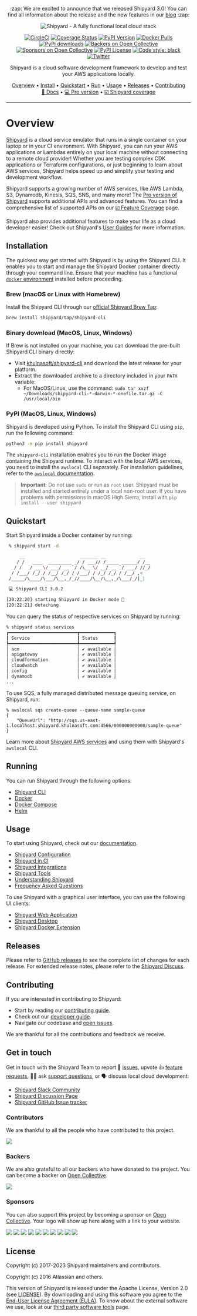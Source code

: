 <p align="center">
:zap: We are excited to announce that we released Shipyard 3.0! You can find all information about the release and the new features in our <a href="https://shipyard.khulnasoft.com/blog/2023-11-16-announcing-shipyard-30-general-availability/">blog</a> :zap:
</p>

<p align="center">
  <img src="https://raw.githubusercontent.com/khulnasoft/shipyard/master/doc/shipyard-readme-banner.svg" alt="Shipyard - A fully functional local cloud stack">
</p>

<p align="center">
  <a href="https://circleci.com/gh/khulnasoft/shipyard"><img alt="CircleCI" src="https://img.shields.io/circleci/build/gh/khulnasoft/shipyard/master?logo=circleci"></a>
  <a href="https://coveralls.io/github/khulnasoft/shipyard?branch=master"><img alt="Coverage Status" src="https://coveralls.io/repos/github/khulnasoft/shipyard/badge.svg?branch=master"></a>
  <a href="https://pypi.org/project/shipyard/"><img alt="PyPI Version" src="https://img.shields.io/pypi/v/shipyard?color=blue"></a>
  <a href="https://hub.docker.com/r/khulnasoft/shipyard"><img alt="Docker Pulls" src="https://img.shields.io/docker/pulls/khulnasoft/shipyard"></a>
  <a href="https://pypi.org/project/shipyard"><img alt="PyPi downloads" src="https://static.pepy.tech/badge/shipyard"></a>
  <a href="#backers"><img alt="Backers on Open Collective" src="https://opencollective.com/shipyard/backers/badge.svg"></a>
  <a href="#sponsors"><img alt="Sponsors on Open Collective" src="https://opencollective.com/shipyard/sponsors/badge.svg"></a>
  <a href="https://img.shields.io/pypi/l/shipyard.svg"><img alt="PyPI License" src="https://img.shields.io/pypi/l/shipyard.svg"></a>
  <a href="https://github.com/psf/black"><img alt="Code style: black" src="https://img.shields.io/badge/code%20style-black-000000.svg"></a>
  <a href="https://twitter.com/shipyard"><img alt="Twitter" src="https://img.shields.io/twitter/url/http/shields.io.svg?style=social"></a>
</p>

<p align="center">
  Shipyard is a cloud software development framework to develop and test your AWS applications locally.
</p>

<p align="center">
  <a href="#overview">Overview</a> •
  <a href="#installing">Install</a> •
  <a href="#quickstart">Quickstart</a> •
  <a href="#running">Run</a> •
  <a href="#usage">Usage</a> •
  <a href="#releases">Releases</a> •
  <a href="#contributing">Contributing</a>
  <br/>
  <a href="https://docs.shipyard.khulnasoft.com" target="_blank">📖 Docs</a> •
  <a href="https://app.shipyard.khulnasoft.com" target="_blank">💻 Pro version</a> •
  <a href="https://docs.shipyard.khulnasoft.com/references/coverage/" target="_blank">☑️ Shipyard coverage</a>
</p>

---

# Overview

[Shipyard](https://shipyard.khulnasoft.com) is a cloud service emulator that runs in a single container on your laptop or in your CI environment. With Shipyard, you can run your AWS applications or Lambdas entirely on your local machine without connecting to a remote cloud provider! Whether you are testing complex CDK applications or Terraform configurations, or just beginning to learn about AWS services, Shipyard helps speed up and simplify your testing and development workflow.

Shipyard supports a growing number of AWS services, like AWS Lambda, S3, Dynamodb, Kinesis, SQS, SNS, and many more! The [Pro version of Shipyard](https://shipyard.khulnasoft.com/pricing) supports additional APIs and advanced features. You can find a comprehensive list of supported APIs on our [☑️ Feature Coverage](https://docs.shipyard.khulnasoft.com/user-guide/aws/feature-coverage/) page.

Shipyard also provides additional features to make your life as a cloud developer easier! Check out Shipyard's [User Guides](https://docs.shipyard.khulnasoft.com/user-guide/) for more information.

## Installation

The quickest way get started with Shipyard is by using the Shipyard CLI. It enables you to start and manage the Shipyard Docker container directly through your command line. Ensure that your machine has a functional [`docker` environment](https://docs.docker.com/get-docker/) installed before proceeding.

### Brew (macOS or Linux with Homebrew)

Install the Shipyard CLI through our [official Shipyard Brew Tap](https://github.com/khulnasoft/homebrew-tap):

```bash
brew install shipyard/tap/shipyard-cli
```

### Binary download (MacOS, Linux, Windows)

If Brew is not installed on your machine, you can download the pre-built Shipyard CLI binary directly:

- Visit [khulnasoft/shipyard-cli](https://github.com/khulnasoft/shipyard-cli/releases/latest) and download the latest release for your platform.
- Extract the downloaded archive to a directory included in your `PATH` variable:
    -   For MacOS/Linux, use the command: `sudo tar xvzf ~/Downloads/shipyard-cli-*-darwin-*-onefile.tar.gz -C /usr/local/bin`

### PyPI (MacOS, Linux, Windows)

Shipyard is developed using Python. To install the Shipyard CLI using `pip`, run the following command:

```bash
python3 -m pip install shipyard
```

The `shipyard-cli` installation enables you to run the Docker image containing the Shipyard runtime. To interact with the local AWS services, you need to install the `awslocal` CLI separately. For installation guidelines, refer to the [`awslocal` documentation](https://docs.shipyard.khulnasoft.com/user-guide/integrations/aws-cli/#shipyard-aws-cli-awslocal).

> **Important**: Do not use `sudo` or run as `root` user. Shipyard must be installed and started entirely under a local non-root user. If you have problems with permissions in macOS High Sierra, install with `pip install --user shipyard`

## Quickstart

Start Shipyard inside a Docker container by running:

```bash
 % shipyard start -d

     __                     _______ __             __
    / /   ____  _________ _/ / ___// /_____ ______/ /__
   / /   / __ \/ ___/ __ `/ /\__ \/ __/ __ `/ ___/ //_/
  / /___/ /_/ / /__/ /_/ / /___/ / /_/ /_/ / /__/ ,<
 /_____/\____/\___/\__,_/_//____/\__/\__,_/\___/_/|_|

 💻 Shipyard CLI 3.0.2

[20:22:20] starting Shipyard in Docker mode 🐳
[20:22:21] detaching
```

You can query the status of respective services on Shipyard by running:

```bash
% shipyard status services
┏━━━━━━━━━━━━━━━━━━━━━━━━━━┳━━━━━━━━━━━━━┓
┃ Service                  ┃ Status      ┃
┡━━━━━━━━━━━━━━━━━━━━━━━━━━╇━━━━━━━━━━━━━┩
│ acm                      │ ✔ available │
│ apigateway               │ ✔ available │
│ cloudformation           │ ✔ available │
│ cloudwatch               │ ✔ available │
│ config                   │ ✔ available │
│ dynamodb                 │ ✔ available │
...
```

To use SQS, a fully managed distributed message queuing service, on Shipyard, run:

```shell
% awslocal sqs create-queue --queue-name sample-queue
{
    "QueueUrl": "http://sqs.us-east-1.localhost.shipyard.khulnasoft.com:4566/000000000000/sample-queue"
}
```

Learn more about [Shipyard AWS services](https://docs.shipyard.khulnasoft.com/references/coverage/) and using them with Shipyard's `awslocal` CLI.

## Running

You can run Shipyard through the following options:

- [Shipyard CLI](https://docs.shipyard.khulnasoft.com/getting-started/installation/#shipyard-cli)
- [Docker](https://docs.shipyard.khulnasoft.com/getting-started/installation/#docker)
- [Docker Compose](https://docs.shipyard.khulnasoft.com/getting-started/installation/#docker-compose)
- [Helm](https://docs.shipyard.khulnasoft.com/getting-started/installation/#helm)

## Usage

To start using Shipyard, check out our [documentation](https://docs.shipyard.khulnasoft.com).

- [Shipyard Configuration](https://docs.shipyard.khulnasoft.com/references/configuration/)
- [Shipyard in CI](https://docs.shipyard.khulnasoft.com/user-guide/ci/)
- [Shipyard Integrations](https://docs.shipyard.khulnasoft.com/user-guide/integrations/)
- [Shipyard Tools](https://docs.shipyard.khulnasoft.com/user-guide/tools/)
- [Understanding Shipyard](https://docs.shipyard.khulnasoft.com/references/)
- [Frequency Asked Questions](https://docs.shipyard.khulnasoft.com/getting-started/faq/)

To use Shipyard with a graphical user interface, you can use the following UI clients:

* [Shipyard Web Application](https://app.shipyard.khulnasoft.com)
* [Shipyard Desktop](https://docs.shipyard.khulnasoft.com/user-guide/tools/shipyard-desktop/) 
* [Shipyard Docker Extension](https://docs.shipyard.khulnasoft.com/user-guide/tools/shipyard-docker-extension/)

## Releases

Please refer to [GitHub releases](https://github.com/khulnasoft/shipyard/releases) to see the complete list of changes for each release. For extended release notes, please refer to the [Shipyard Discuss](https://discuss.shipyard.khulnasoft.com/c/announcement/5).

## Contributing

If you are interested in contributing to Shipyard:

- Start by reading our [contributing guide](CONTRIBUTING.md).
- Check out our [developer guide](https://docs.shipyard.khulnasoft.com/contributing/).
- Navigate our codebase and [open issues](https://github.com/khulnasoft/shipyard/issues).

We are thankful for all the contributions and feedback we receive.

## Get in touch

Get in touch with the Shipyard Team to
report 🐞 [issues](https://github.com/khulnasoft/shipyard/issues/new/choose),
upvote 👍 [feature requests](https://github.com/khulnasoft/shipyard/issues?q=is%3Aissue+is%3Aopen+sort%3Areactions-%2B1-desc+),
🙋🏽 ask [support questions](https://docs.shipyard.khulnasoft.com/getting-started/help-and-support/),
or 🗣️ discuss local cloud development:

- [Shipyard Slack Community](https://shipyard.khulnasoft.com/contact/)
- [Shipyard Discussion Page](https://discuss.shipyard.khulnasoft.com/)
- [Shipyard GitHub Issue tracker](https://github.com/khulnasoft/shipyard/issues)

### Contributors

We are thankful to all the people who have contributed to this project.

<a href="https://github.com/khulnasoft/shipyard/graphs/contributors"><img src="https://opencollective.com/shipyard/contributors.svg?width=890" /></a>

### Backers

We are also grateful to all our backers who have donated to the project. You can become a backer on [Open Collective](https://opencollective.com/shipyard#backer).

<a href="https://opencollective.com/shipyard#backers" target="_blank"><img src="https://opencollective.com/shipyard/backers.svg?width=890"></a>

### Sponsors

You can also support this project by becoming a sponsor on [Open Collective](https://opencollective.com/shipyard#sponsor). Your logo will show up here along with a link to your website.

<a href="https://opencollective.com/shipyard/sponsor/0/website" target="_blank"><img src="https://opencollective.com/shipyard/sponsor/0/avatar.svg"></a>
<a href="https://opencollective.com/shipyard/sponsor/1/website" target="_blank"><img src="https://opencollective.com/shipyard/sponsor/1/avatar.svg"></a>
<a href="https://opencollective.com/shipyard/sponsor/2/website" target="_blank"><img src="https://opencollective.com/shipyard/sponsor/2/avatar.svg"></a>
<a href="https://opencollective.com/shipyard/sponsor/3/website" target="_blank"><img src="https://opencollective.com/shipyard/sponsor/3/avatar.svg"></a>
<a href="https://opencollective.com/shipyard/sponsor/4/website" target="_blank"><img src="https://opencollective.com/shipyard/sponsor/4/avatar.svg"></a>
<a href="https://opencollective.com/shipyard/sponsor/5/website" target="_blank"><img src="https://opencollective.com/shipyard/sponsor/5/avatar.svg"></a>
<a href="https://opencollective.com/shipyard/sponsor/6/website" target="_blank"><img src="https://opencollective.com/shipyard/sponsor/6/avatar.svg"></a>
<a href="https://opencollective.com/shipyard/sponsor/7/website" target="_blank"><img src="https://opencollective.com/shipyard/sponsor/7/avatar.svg"></a>
<a href="https://opencollective.com/shipyard/sponsor/8/website" target="_blank"><img src="https://opencollective.com/shipyard/sponsor/8/avatar.svg"></a>
<a href="https://opencollective.com/shipyard/sponsor/9/website" target="_blank"><img src="https://opencollective.com/shipyard/sponsor/9/avatar.svg"></a>

## License

Copyright (c) 2017-2023 Shipyard maintainers and contributors.

Copyright (c) 2016 Atlassian and others.

This version of Shipyard is released under the Apache License, Version 2.0 (see [LICENSE](LICENSE.txt)). By downloading and using this software you agree to the [End-User License Agreement (EULA)](doc/end_user_license_agreement). To know about the external software we use, look at our [third party software tools](doc/third-party-software-tools/README.md) page.
